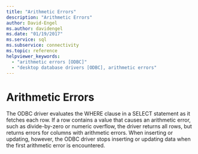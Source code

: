 ```yaml
---
title: "Arithmetic Errors"
description: "Arithmetic Errors"
author: David-Engel
ms.author: davidengel
ms.date: "01/19/2017"
ms.service: sql
ms.subservice: connectivity
ms.topic: reference
helpviewer_keywords:
  - "arithmetic errors [ODBC]"
  - "desktop database drivers [ODBC], arithmetic errors"
---
```

# Arithmetic Errors
The ODBC driver evaluates the WHERE clause in a SELECT statement as it fetches each row. If a row contains a value that causes an arithmetic error, such as divide-by-zero or numeric overflow, the driver returns all rows, but returns errors for columns with arithmetic errors. When inserting or updating, however, the ODBC driver stops inserting or updating data when the first arithmetic error is encountered.
